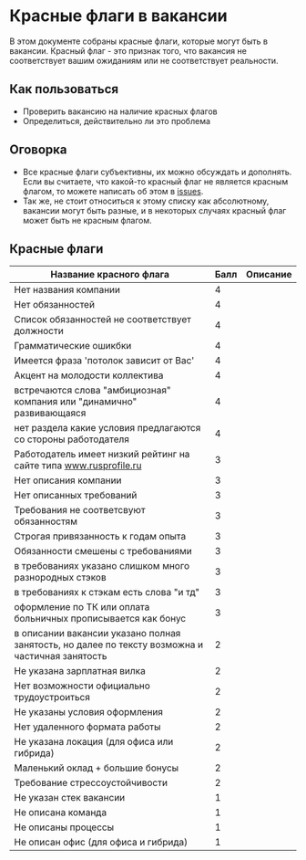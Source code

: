 # Красные флаги в вакансии

В этом документе собраны красные флаги, которые могут быть в вакансии. Красный флаг - это признак того, что вакансия не соответствует вашим ожиданиям или не соответствует реальности.

## Как пользоваться

- Проверить вакансию на наличие красных флагов
- Определиться, действительно ли это проблема

## Оговорка

- Все красные флаги субъективны, их можно обсуждать и дополнять. Если вы считаете, что какой-то красный флаг не является красным флагом, то можете написать об этом в [issues](https://github.com/roll-over/red-flags/issues).
- Так же, не стоит относиться к этому списку как абсолютному, вакансии могут быть разные, и в некоторых случаях красный флаг может быть не красным флагом.

## Красные флаги

| Название красного флага                                                                         | Балл | Описание |
| ----------------------------------------------------------------------------------------------- | ---- | -------- |
| Нет названия компании                                                                           | 4    |
| Нет обязанностей                                                                                | 4    |
| Список обязанностей не соответствует должности                                                  | 4    |
| Грамматические ошикбки                                                                          | 4    |
| Имеется фраза 'потолок зависит от Вас'                                                          | 4    |
| Акцент на молодости коллектива                                                                  | 4    |
| встречаются слова "амбициозная" компания или "динамично" развивающаяся                          | 4    |
| нет раздела какие условия предлагаются со стороны работодателя                                  | 4    |
| Работодатель имеет низкий рейтинг на сайте типа www.rusprofile.ru                               | 3    |
| Нет описания компании                                                                           | 3    |
| Нет описанных требований                                                                        | 3    |
| Требования не соответсвуют обязанностям                                                         | 3    |
| Строгая привязанность к годам опыта                                                             | 3    |
| Обязанности смешены с требованиями                                                              | 3    |
| в требованиях указано слишком много разнородных стэков                                          | 3    |
| в требованиях к стэкам есть слова "и тд"                                                        | 3    |
| оформление по ТК или оплата больничных прописывается как бонус                                  | 3    |
| в описании вакансии указано полная занятость, но далее по тексту возможна и частичная занятость | 2    |
| Не указана зарплатная вилка                                                                     | 2    |
| Нет возможности официально трудоустроиться                                                      | 2    |
| Не указаны условия оформления                                                                   | 2    |
| Нет удаленного формата работы                                                                   | 2    |
| Не указана локация (для офиса или гибрида)                                                      | 2    |
| Маленький оклад + большие бонусы                                                                | 2    |
| Требование стрессоустойчивости                                                                  | 2    |
| Не указан стек вакансии                                                                         | 1    |
| Не описана команда                                                                              | 1    |
| Не описаны процессы                                                                             | 1    |
| Не описан офис (для офиса и гибрида)                                                            | 1    |
